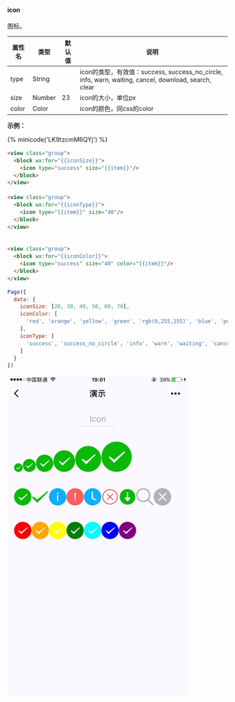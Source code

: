 #### icon

图标。

| 属性名   | 类型     | 默认值  | 说明                                       |
| ----- | ------ | ---- | ---------------------------------------- |
| type  | String |      | icon的类型，有效值：success, success_no_circle, info, warn, waiting, cancel, download, search, clear |
| size  | Number | 23   | icon的大小，单位px                             |
| color | Color  |      | icon的颜色，同css的color                       |

**示例：**

{% minicode('LK9tzcmM6QYj') %}

```html
<view class="group">
  <block wx:for="{{iconSize}}">
    <icon type="success" size="{{item}}"/>
  </block>
</view>

<view class="group">
  <block wx:for="{{iconType}}">
    <icon type="{{item}}" size="40"/>
  </block>
</view>


<view class="group">
  <block wx:for="{{iconColor}}">
    <icon type="success" size="40" color="{{item}}"/>
  </block>
</view>
```

```js
Page({
  data: {
    iconSize: [20, 30, 40, 50, 60, 70],
    iconColor: [
      'red', 'orange', 'yellow', 'green', 'rgb(0,255,255)', 'blue', 'purple'
    ],
    iconType: [
      'success', 'success_no_circle', 'info', 'warn', 'waiting', 'cancel', 'download', 'search', 'clear'
    ]
  }
})
```


![icon](../image/pic/icon.png)
